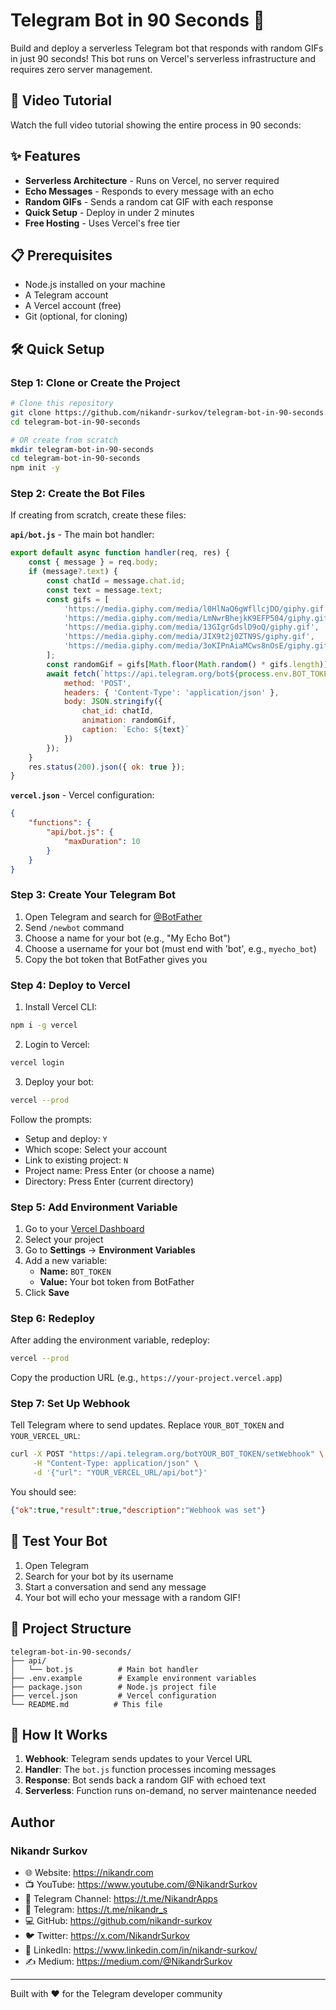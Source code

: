# Telegram Bot in 90 Seconds 🚀

Build and deploy a serverless Telegram bot that responds with random GIFs in just 90 seconds! This bot runs on Vercel's serverless infrastructure and requires zero server management.

## 🎥 Video Tutorial

Watch the full video tutorial showing the entire process in 90 seconds: 

## ✨ Features

- **Serverless Architecture** - Runs on Vercel, no server required
- **Echo Messages** - Responds to every message with an echo
- **Random GIFs** - Sends a random cat GIF with each response
- **Quick Setup** - Deploy in under 2 minutes
- **Free Hosting** - Uses Vercel's free tier

## 📋 Prerequisites

- Node.js installed on your machine
- A Telegram account
- A Vercel account (free)
- Git (optional, for cloning)

## 🛠️ Quick Setup

### Step 1: Clone or Create the Project

```bash
# Clone this repository
git clone https://github.com/nikandr-surkov/telegram-bot-in-90-seconds.git
cd telegram-bot-in-90-seconds

# OR create from scratch
mkdir telegram-bot-in-90-seconds
cd telegram-bot-in-90-seconds
npm init -y
```

### Step 2: Create the Bot Files

If creating from scratch, create these files:

**`api/bot.js`** - The main bot handler:
```javascript
export default async function handler(req, res) {
    const { message } = req.body;
    if (message?.text) {
        const chatId = message.chat.id;
        const text = message.text;
        const gifs = [
            'https://media.giphy.com/media/l0HlNaQ6gWfllcjDO/giphy.gif',
            'https://media.giphy.com/media/LmNwrBhejkK9EFP504/giphy.gif',
            'https://media.giphy.com/media/13GIgrGdslD9oQ/giphy.gif',
            'https://media.giphy.com/media/JIX9t2j0ZTN9S/giphy.gif',
            'https://media.giphy.com/media/3oKIPnAiaMCws8nOsE/giphy.gif'
        ];
        const randomGif = gifs[Math.floor(Math.random() * gifs.length)];
        await fetch(`https://api.telegram.org/bot${process.env.BOT_TOKEN}/sendAnimation`, {
            method: 'POST',
            headers: { 'Content-Type': 'application/json' },
            body: JSON.stringify({
                chat_id: chatId,
                animation: randomGif,
                caption: `Echo: ${text}`
            })
        });
    }
    res.status(200).json({ ok: true });
}
```

**`vercel.json`** - Vercel configuration:
```json
{
    "functions": {
        "api/bot.js": {
            "maxDuration": 10
        }
    }
}
```

### Step 3: Create Your Telegram Bot

1. Open Telegram and search for [@BotFather](https://t.me/botfather)
2. Send `/newbot` command
3. Choose a name for your bot (e.g., "My Echo Bot")
4. Choose a username for your bot (must end with 'bot', e.g., `myecho_bot`)
5. Copy the bot token that BotFather gives you

### Step 4: Deploy to Vercel

1. Install Vercel CLI:
```bash
npm i -g vercel
```

2. Login to Vercel:
```bash
vercel login
```

3. Deploy your bot:
```bash
vercel --prod
```

Follow the prompts:
- Setup and deploy: `Y`
- Which scope: Select your account
- Link to existing project: `N` 
- Project name: Press Enter (or choose a name)
- Directory: Press Enter (current directory)

### Step 5: Add Environment Variable

1. Go to your [Vercel Dashboard](https://vercel.com/dashboard)
2. Select your project
3. Go to **Settings** → **Environment Variables**
4. Add a new variable:
   - **Name:** `BOT_TOKEN`
   - **Value:** Your bot token from BotFather
5. Click **Save**

### Step 6: Redeploy

After adding the environment variable, redeploy:
```bash
vercel --prod
```

Copy the production URL (e.g., `https://your-project.vercel.app`)

### Step 7: Set Up Webhook

Tell Telegram where to send updates. Replace `YOUR_BOT_TOKEN` and `YOUR_VERCEL_URL`:

```bash
curl -X POST "https://api.telegram.org/botYOUR_BOT_TOKEN/setWebhook" \
     -H "Content-Type: application/json" \
     -d '{"url": "YOUR_VERCEL_URL/api/bot"}'
```

You should see:
```json
{"ok":true,"result":true,"description":"Webhook was set"}
```

## 🎉 Test Your Bot

1. Open Telegram
2. Search for your bot by its username
3. Start a conversation and send any message
4. Your bot will echo your message with a random GIF!

## 📁 Project Structure

```
telegram-bot-in-90-seconds/
├── api/
│   └── bot.js          # Main bot handler
├── .env.example        # Example environment variables
├── package.json        # Node.js project file
├── vercel.json         # Vercel configuration
└── README.md          # This file
```

## 🔧 How It Works

1. **Webhook**: Telegram sends updates to your Vercel URL
2. **Handler**: The `bot.js` function processes incoming messages
3. **Response**: Bot sends back a random GIF with echoed text
4. **Serverless**: Function runs on-demand, no server maintenance needed

## Author
### Nikandr Surkov
- 🌐 Website: https://nikandr.com
- 📺 YouTube: https://www.youtube.com/@NikandrSurkov
- 📢 Telegram Channel: https://t.me/NikandrApps
- 📱 Telegram: https://t.me/nikandr_s
- 💻 GitHub: https://github.com/nikandr-surkov
- 🐦 Twitter: https://x.com/NikandrSurkov
- 💼 LinkedIn: https://www.linkedin.com/in/nikandr-surkov/
- ✍️ Medium: https://medium.com/@NikandrSurkov

---

Built with ❤️ for the Telegram developer community
